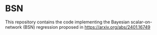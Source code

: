 # BSN
This repository contains the code implementing the Bayesian scalar-on-network (BSN) regression proposed in https://arxiv.org/abs/2401.16749
